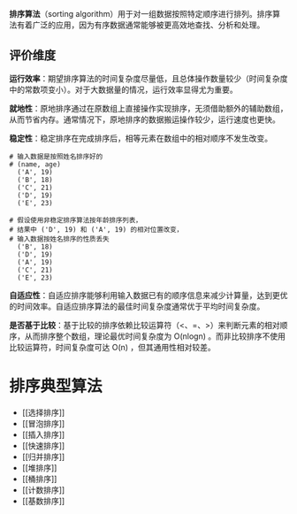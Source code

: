 **排序算法**（sorting algorithm）用于对一组数据按照特定顺序进行排列。排序算法有着广泛的应用，因为有序数据通常能够被更高效地查找、分析和处理。

## 评价维度
**运行效率**：期望排序算法的时间复杂度尽量低，且总体操作数量较少（时间复杂度中的常数项变小）。对于大数据量的情况，运行效率显得尤为重要。

**就地性**：原地排序通过在原数组上直接操作实现排序，无须借助额外的辅助数组，从而节省内存。通常情况下，原地排序的数据搬运操作较少，运行速度也更快。

**稳定性**：稳定排序在完成排序后，相等元素在数组中的相对顺序不发生改变。
```
# 输入数据是按照姓名排序好的
# (name, age)
  ('A', 19)
  ('B', 18)
  ('C', 21)
  ('D', 19)
  ('E', 23)

# 假设使用非稳定排序算法按年龄排序列表，
# 结果中 ('D', 19) 和 ('A', 19) 的相对位置改变，
# 输入数据按姓名排序的性质丢失
  ('B', 18)
  ('D', 19)
  ('A', 19)
  ('C', 21)
  ('E', 23)
```

**自适应性**：自适应排序能够利用输入数据已有的顺序信息来减少计算量，达到更优的时间效率。自适应排序算法的最佳时间复杂度通常优于平均时间复杂度。

**是否基于比较**：基于比较的排序依赖比较运算符（<、=、>）来判断元素的相对顺序，从而排序整个数组，理论最优时间复杂度为 O(nlog⁡n) 。而非比较排序不使用比较运算符，时间复杂度可达 O(n) ，但其通用性相对较差。

# 排序典型算法
- [[选择排序]]
- [[冒泡排序]]
- [[插入排序]]
- [[快速排序]]
- [[归并排序]]
- [[堆排序]]
- [[桶排序]]
- [[计数排序]]
- [[基数排序]]